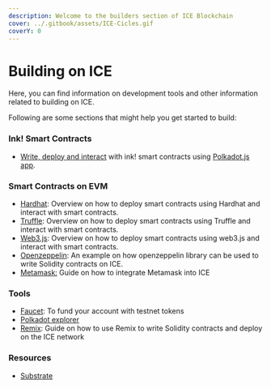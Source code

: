 ```yaml
---
description: Welcome to the builders section of ICE Blockchain
cover: ../.gitbook/assets/ICE-Cicles.gif
coverY: 0
---
```


# Building on ICE

Here, you can find information on development tools and other information related to building on ICE.

Following are some sections that might help you get started to build:

### Ink! Smart Contracts

* [Write, deploy and interact](ink-smart-contracts.md) with ink! smart contracts using [Polkadot.js app](https://polkadot.js.org/apps).

### Smart Contracts on EVM

* [Hardhat](evm-and-solidity-smart-contracts/using-hardhat/): Overview on how to deploy smart contracts using Hardhat and interact with smart contracts.
* [Truffle](evm-and-solidity-smart-contracts/using-truffle/): Overview on how to deploy smart contracts using Truffle and interact with smart contracts.
* [Web3.js](evm-and-solidity-smart-contracts/using-web3.js/): Overview on how to deploy smart contracts using web3.js and interact with smart contracts.
* [Openzeppelin](evm-and-solidity-smart-contracts/using-hardhat/): An example on how openzeppelin library can be used to write Solidity contracts on ICE.
* [Metamask:](broken-reference) Guide on how to integrate Metamask into ICE

### Tools

* [Faucet](../ice-details/faucet.md): To fund your account with testnet tokens
* [Polkadot explorer](broken-reference)
* [Remix](evm-and-solidity-smart-contracts/using-remix/): Guide on how to use Remix to write Solidity contracts and deploy on the ICE network

### Resources

* [Substrate](https://docs.substrate.io/v3/getting-started/overview/)&#x20;

